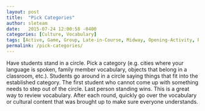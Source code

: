 ```yaml
---
layout: post
title:  "Pick Categories"
author: sleteam
date:   2015-07-24 12:00:58 -0400
categories: [Culture, Vocabulary]
tags: [Active, Game, Group, Late-in-Course, Midway, Opening-Activity, Review]
permalink: /pick-categories/
---
```

Have students stand in a circle. Pick a category (e.g. cities where your language is spoken, family member vocabulary, objects that belong in a classroom, etc.). Students go around in a circle saying things that fit into the established category. The first student who cannot come up with something needs to step out of the circle. Last person standing wins. This is a great way to review vocabulary. After each round, quickly go over the vocabulary or cultural content that was brought up to make sure everyone understands.